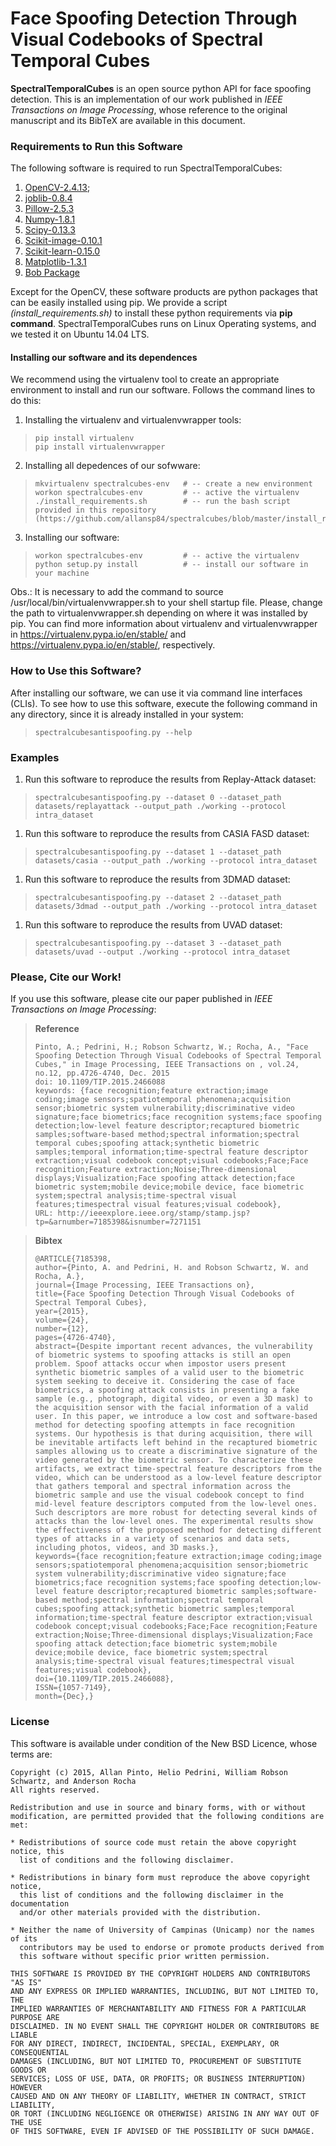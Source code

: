 # Face Spoofing Detection Through Visual Codebooks of Spectral Temporal Cubes

**SpectralTemporalCubes** is an open source python API for face spoofing detection. This is an implementation of our work published in *IEEE Transactions on Image Processing*, whose reference to the original manuscript and its BibTeX are available in this document.

### Requirements to Run this Software

The following software is required to run SpectralTemporalCubes:

1. [OpenCV-2.4.13](http://opencv.org/);
2. [joblib-0.8.4](https://pythonhosted.org/joblib/)
3. [Pillow-2.5.3](https://python-pillow.org/)
4. [Numpy-1.8.1](http://www.numpy.org/)
5. [Scipy-0.13.3](https://www.scipy.org/)
6. [Scikit-image-0.10.1](http://scikit-image.org/)
7. [Scikit-learn-0.15.0](http://scikit-learn.org/)
8. [Matplotlib-1.3.1](http://matplotlib.org/)
9. [Bob Package](https://www.idiap.ch/software/bob/)

Except for the OpenCV, these software products are python packages that can be easily installed using pip. We provide a script *(install_requirements.sh)* to install these python requirements via **pip command**. SpectralTemporalCubes runs on Linux Operating systems, and we tested it on Ubuntu 14.04 LTS.

#### Installing our software and its dependences

We recommend using the virtualenv tool to create an appropriate environment to install and run our software. Follows the command lines to do this:

1. Installing the virtualenv and virtualenvwrapper tools:
>     pip install virtualenv
>     pip install virtualenvwrapper

2. Installing all depedences of our sofwware:
>     mkvirtualenv spectralcubes-env   # -- create a new environment
>     workon spectralcubes-env         # -- active the virtualenv
>     ./install_requirements.sh        # -- run the bash script provided in this repository (https://github.com/allansp84/spectralcubes/blob/master/install_requirements.sh)

3. Installing our software:
>     workon spectralcubes-env         # -- active the virtualenv 
>     python setup.py install          # -- install our software in your machine

Obs.: It is necessary to add the command to source /usr/local/bin/virtualenvwrapper.sh to your shell startup file. Please, change the path to virtualenvwrapper.sh depending on where it was installed by pip. You can find more information about virtualenv and virtualenvwrapper in https://virtualenv.pypa.io/en/stable/ and https://virtualenv.pypa.io/en/stable/, respectively.


### How to Use this Software?

After installing our software, we can use it via command line interfaces (CLIs).  To see how to use this software, execute the following command in any directory, since it is already installed in your system:

>     spectralcubesantispoofing.py --help

### Examples

1. Run this software to reproduce the results from Replay-Attack dataset:
>     
>     spectralcubesantispoofing.py --dataset 0 --dataset_path datasets/replayattack --output_path ./working --protocol intra_dataset
>     

1. Run this software to reproduce the results from CASIA FASD dataset:
>     
>     spectralcubesantispoofing.py --dataset 1 --dataset_path datasets/casia --output_path ./working --protocol intra_dataset
>     

1. Run this software to reproduce the results from 3DMAD dataset:
>     
>     spectralcubesantispoofing.py --dataset 2 --dataset_path datasets/3dmad --output_path ./working --protocol intra_dataset
>     

1. Run this software to reproduce the results from UVAD dataset:
>     
>     spectralcubesantispoofing.py --dataset 3 --dataset_path datasets/uvad --output ./working --protocol intra_dataset
>     

### Please, Cite our Work!

If you use this software, please cite our paper published in *IEEE Transactions on Image Processing*:

> **Reference**
>
>     Pinto, A.; Pedrini, H.; Robson Schwartz, W.; Rocha, A., "Face Spoofing Detection Through Visual Codebooks of Spectral Temporal Cubes," in Image Processing, IEEE Transactions on , vol.24, no.12, pp.4726-4740, Dec. 2015
>     doi: 10.1109/TIP.2015.2466088
>     keywords: {face recognition;feature extraction;image coding;image sensors;spatiotemporal phenomena;acquisition sensor;biometric system vulnerability;discriminative video signature;face biometrics;face recognition systems;face spoofing detection;low-level feature descriptor;recaptured biometric samples;software-based method;spectral information;spectral temporal cubes;spoofing attack;synthetic biometric samples;temporal information;time-spectral feature descriptor extraction;visual codebook concept;visual codebooks;Face;Face recognition;Feature extraction;Noise;Three-dimensional displays;Visualization;Face spoofing attack detection;face biometric system;mobile device;mobile device, face biometric system;spectral analysis;time-spectral visual features;timespectral visual features;visual codebook},
>     URL: http://ieeexplore.ieee.org/stamp/stamp.jsp?tp=&arnumber=7185398&isnumber=7271151


> **Bibtex**
>
>     @ARTICLE{7185398,
>     author={Pinto, A. and Pedrini, H. and Robson Schwartz, W. and Rocha, A.},
>     journal={Image Processing, IEEE Transactions on},
>     title={Face Spoofing Detection Through Visual Codebooks of Spectral Temporal Cubes},
>     year={2015},
>     volume={24},
>     number={12},
>     pages={4726-4740},
>     abstract={Despite important recent advances, the vulnerability of biometric systems to spoofing attacks is still an open problem. Spoof attacks occur when impostor users present synthetic biometric samples of a valid user to the biometric system seeking to deceive it. Considering the case of face biometrics, a spoofing attack consists in presenting a fake sample (e.g., photograph, digital video, or even a 3D mask) to the acquisition sensor with the facial information of a valid user. In this paper, we introduce a low cost and software-based method for detecting spoofing attempts in face recognition systems. Our hypothesis is that during acquisition, there will be inevitable artifacts left behind in the recaptured biometric samples allowing us to create a discriminative signature of the video generated by the biometric sensor. To characterize these artifacts, we extract time-spectral feature descriptors from the video, which can be understood as a low-level feature descriptor that gathers temporal and spectral information across the biometric sample and use the visual codebook concept to find mid-level feature descriptors computed from the low-level ones. Such descriptors are more robust for detecting several kinds of attacks than the low-level ones. The experimental results show the effectiveness of the proposed method for detecting different types of attacks in a variety of scenarios and data sets, including photos, videos, and 3D masks.},
>     keywords={face recognition;feature extraction;image coding;image sensors;spatiotemporal phenomena;acquisition sensor;biometric system vulnerability;discriminative video signature;face biometrics;face recognition systems;face spoofing detection;low-level feature descriptor;recaptured biometric samples;software-based method;spectral information;spectral temporal cubes;spoofing attack;synthetic biometric samples;temporal information;time-spectral feature descriptor extraction;visual codebook concept;visual codebooks;Face;Face recognition;Feature extraction;Noise;Three-dimensional displays;Visualization;Face spoofing attack detection;face biometric system;mobile device;mobile device, face biometric system;spectral analysis;time-spectral visual features;timespectral visual features;visual codebook},
>     doi={10.1109/TIP.2015.2466088},
>     ISSN={1057-7149},
>     month={Dec},}


### License

This software is available under condition of the New BSD Licence, whose terms are:

    Copyright (c) 2015, Allan Pinto, Helio Pedrini, William Robson Schwartz, and Anderson Rocha
    All rights reserved.

    Redistribution and use in source and binary forms, with or without
    modification, are permitted provided that the following conditions are met:

    * Redistributions of source code must retain the above copyright notice, this
      list of conditions and the following disclaimer.

    * Redistributions in binary form must reproduce the above copyright notice,
      this list of conditions and the following disclaimer in the documentation
      and/or other materials provided with the distribution.

    * Neither the name of University of Campinas (Unicamp) nor the names of its
      contributors may be used to endorse or promote products derived from
      this software without specific prior written permission.

    THIS SOFTWARE IS PROVIDED BY THE COPYRIGHT HOLDERS AND CONTRIBUTORS "AS IS"
    AND ANY EXPRESS OR IMPLIED WARRANTIES, INCLUDING, BUT NOT LIMITED TO, THE
    IMPLIED WARRANTIES OF MERCHANTABILITY AND FITNESS FOR A PARTICULAR PURPOSE ARE
    DISCLAIMED. IN NO EVENT SHALL THE COPYRIGHT HOLDER OR CONTRIBUTORS BE LIABLE
    FOR ANY DIRECT, INDIRECT, INCIDENTAL, SPECIAL, EXEMPLARY, OR CONSEQUENTIAL
    DAMAGES (INCLUDING, BUT NOT LIMITED TO, PROCUREMENT OF SUBSTITUTE GOODS OR
    SERVICES; LOSS OF USE, DATA, OR PROFITS; OR BUSINESS INTERRUPTION) HOWEVER
    CAUSED AND ON ANY THEORY OF LIABILITY, WHETHER IN CONTRACT, STRICT LIABILITY,
    OR TORT (INCLUDING NEGLIGENCE OR OTHERWISE) ARISING IN ANY WAY OUT OF THE USE
    OF THIS SOFTWARE, EVEN IF ADVISED OF THE POSSIBILITY OF SUCH DAMAGE.
